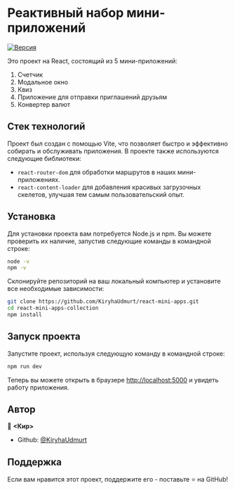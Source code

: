 # Реактивный набор мини-приложений

[![Версия](https://img.shields.io/badge/version-1.0.0-blue.svg?cacheSeconds=2592000)](/)

Это проект на React, состоящий из 5 мини-приложений: 

1. Счетчик
2. Модальное окно
3. Квиз
4. Приложение для отправки приглашений друзьям
5. Конвертер валют

## Стек технологий

Проект был создан с помощью Vite, что позволяет быстро и эффективно собирать и обслуживать приложения. В проекте также используются следующие библиотеки:

- `react-router-dom` для обработки маршрутов в наших мини-приложениях.
- `react-content-loader` для добавления красивых загрузочных скелетов, улучшая тем самым пользовательский опыт.

## Установка

Для установки проекта вам потребуется Node.js и npm. Вы можете проверить их наличие, запустив следующие команды в командной строке:

```sh
node -v
npm -v
```

Склонируйте репозиторий на ваш локальный компьютер и установите все необходимые зависимости:

```sh
git clone https://github.com/KiryhaUdmurt/react-mini-apps.git
cd react-mini-apps-collection
npm install
```

## Запуск проекта

Запустите проект, используя следующую команду в командной строке:

```sh
npm run dev
```

Теперь вы можете открыть в браузере [http://localhost:5000](http://localhost:5000) и увидеть работу приложения. 

## Автор

👤 **<Кир>** 

- Github: [@KiryhaUdmurt](https://github.com/KiryhaUdmurt)

## Поддержка

Если вам нравится этот проект, поддержите его - поставьте ⭐️ на GitHub!
